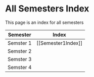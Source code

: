 # All Semesters Index
This page is an index for all semesters 

| Semester  | Index              |
| --------- | ------------------ |
| Semster 1 | [[Semester1Index]] |
| Semster 2 |                    |
| Semster 3 |                    |
| Semster 4 |                    | 